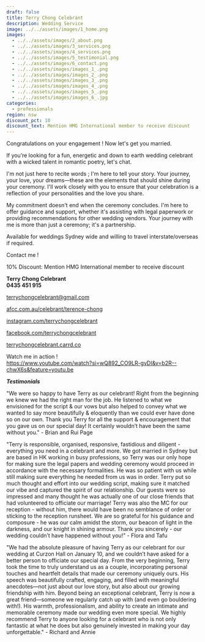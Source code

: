 ```yaml
---
draft: false
title: Terry Chong Celebrant
description: Wedding Service
image: ../../assets/images/1_home.png
images:
  - ../../assets/images/2_about.png
  - ../../assets/images/3_services.png
  - ../../assets/images/4_services.png
  - ../../assets/images/5_testimonial.png
  - ../../assets/images/6_contact.png
  - ../../assets/images/images_1_.png
  - ../../assets/images/images_2_.png
  - ../../assets/images/images_3_.png
  - ../../assets/images/images_4_.png
  - ../../assets/images/images_5_.png
  - ../../assets/images/images_6_.jpg
categories:
  - professionals
region: nsw
discount_pct: 10
discount_text: Mention HMG International member to receive discount
---
```

Congratulations on your engagement ! Now let's get you married.

If you’re looking for a fun, energetic and down to earth wedding celebrant with a wicked talent in romantic poetry, let's chat.

I'm not just here to recite words ; I'm here to tell your story. Your journey, your love, your dreams—these are the elements that should shine during your ceremony. I'll work closely with you to ensure that your celebration is a reflection of your personalities and the love you share.

My commitment doesn't end when the ceremony concludes. I'm here to offer guidance and support, whether it's assisting with legal paperwork or providing recommendations for other wedding vendors. Your journey with me is more than just a ceremony; it's a partnership.

Available for weddings Sydney wide and willing to travel interstate/overseas if required. 

Contact me !

10% Discount: Mention HMG International member to receive discount

**Terry Chong Celebrant**\
**0435 451 915**  

[terrychongcelebrant@gmail.com](mailto:terrychongcelebrant@gmail.com)

[](mailto:terrychongcelebrant@gmail.com)[afcc.com.au/celebrant/terence-chong](http://afcc.com.au/celebrant/terence-chong)

[instagram.com/terrychongcelebrant](http://instagram.com/terrychongcelebrant)

[](http://instagram.com/terrychongcelebrant)[facebook.com/terrychongcelebrant](http://facebook.com/terrychongcelebrant)

[](http://facebook.com/terrychongcelebrant)[terrychongcelebrant.carrd.co](http://terrychongcelebrant.carrd.co)

Watch me in action !\
<https://www.youtube.com/watch?si=wQ892_CO9LR-gvDI&v=b2R--chwX6s&feature=youtu.be>

***Testimonials***

"We were so happy to have Terry as our celebrant! Right from the beginning we knew we had the right man for the job. He listened to what we envisioned for the script & our vows but also helped to convey what we wanted to say more beautifully & eloquently than we could ever have done so on our own. Thank you Terry for all the support & encouragement that you gave us on our special day! It certainly wouldn’t have been the same without you." - Brian and Rui Page

"Terry is responsible, organised, responsive, fastidious and diligent - everything you need in a celebrant and more. We got married in Sydney but are based in HK working in busy professions, so Terry was our only hope for making sure the legal papers and wedding ceremony would proceed in accordance with the necessary formalities. He was so patient with us while still making sure everything he needed from us was in order. Terry put so much thought and effort into our wedding script, making sure it matched our vibe and captured the spirit of our relationship. Our guests were so impressed and many thought he was actually one of our close friends that had volunteered to officiate our marriage! Terry was also the MC for our reception - without him, there would have been no semblance of order or sticking to the reception runsheet. We are so grateful for his guidance and composure - he was our calm amidst the storm, our beacon of light in the darkness, and our knight in shining armour. Thank you sincerely - our wedding couldn’t have happened without you!" - Flora and Tafu

"We had the absolute pleasure of having Terry as our celebrant for our wedding at Curzon Hall on January 10, and we couldn’t have asked for a better person to officiate our special day. From the very beginning, Terry took the time to truly understand us as a couple, incorporating personal touches and heartfelt details that made our ceremony uniquely ours. His speech was beautifully crafted, engaging, and filled with meaningful anecdotes—not just about our love story, but also about our growing friendship with him. Beyond being an exceptional celebrant, Terry is now a great friend—someone we regularly catch up with (and even go bouldering with!). His warmth, professionalism, and ability to create an intimate and memorable ceremony made our wedding even more special. We highly recommend Terry to anyone looking for a celebrant who is not only fantastic at what he does but also genuinely invested in making your day unforgettable." - Richard and Annie
